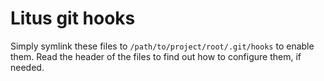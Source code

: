 # Litus git hooks

Simply symlink these files to `/path/to/project/root/.git/hooks` to enable them.
Read the header of the files to find out how to configure them, if needed.
